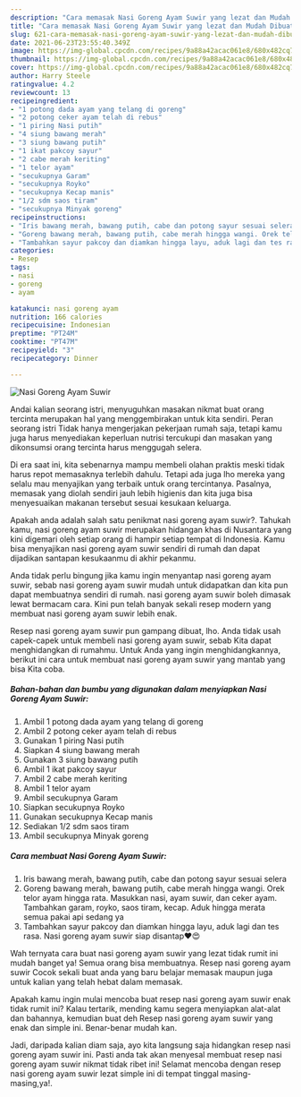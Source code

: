 ```yaml
---
description: "Cara memasak Nasi Goreng Ayam Suwir yang lezat dan Mudah Dibuat"
title: "Cara memasak Nasi Goreng Ayam Suwir yang lezat dan Mudah Dibuat"
slug: 621-cara-memasak-nasi-goreng-ayam-suwir-yang-lezat-dan-mudah-dibuat
date: 2021-06-23T23:55:40.349Z
image: https://img-global.cpcdn.com/recipes/9a88a42acac061e8/680x482cq70/nasi-goreng-ayam-suwir-foto-resep-utama.jpg
thumbnail: https://img-global.cpcdn.com/recipes/9a88a42acac061e8/680x482cq70/nasi-goreng-ayam-suwir-foto-resep-utama.jpg
cover: https://img-global.cpcdn.com/recipes/9a88a42acac061e8/680x482cq70/nasi-goreng-ayam-suwir-foto-resep-utama.jpg
author: Harry Steele
ratingvalue: 4.2
reviewcount: 13
recipeingredient:
- "1 potong dada ayam yang telang di goreng"
- "2 potong ceker ayam telah di rebus"
- "1 piring Nasi putih"
- "4 siung bawang merah"
- "3 siung bawang putih"
- "1 ikat pakcoy sayur"
- "2 cabe merah keriting"
- "1 telor ayam"
- "secukupnya Garam"
- "secukupnya Royko"
- "secukupnya Kecap manis"
- "1/2 sdm saos tiram"
- "secukupnya Minyak goreng"
recipeinstructions:
- "Iris bawang merah, bawang putih, cabe dan potong sayur sesuai selera"
- "Goreng bawang merah, bawang putih, cabe merah hingga wangi. Orek telor ayam hingga rata. Masukkan nasi, ayam suwir, dan ceker ayam. Tambahkan garam, royko, saos tiram, kecap. Aduk hingga merata semua pakai api sedang ya"
- "Tambahkan sayur pakcoy dan diamkan hingga layu, aduk lagi dan tes rasa. Nasi goreng ayam suwir siap disantap❤😍"
categories:
- Resep
tags:
- nasi
- goreng
- ayam

katakunci: nasi goreng ayam 
nutrition: 166 calories
recipecuisine: Indonesian
preptime: "PT24M"
cooktime: "PT47M"
recipeyield: "3"
recipecategory: Dinner

---
```



![Nasi Goreng Ayam Suwir](https://img-global.cpcdn.com/recipes/9a88a42acac061e8/680x482cq70/nasi-goreng-ayam-suwir-foto-resep-utama.jpg)

Andai kalian seorang istri, menyuguhkan masakan nikmat buat orang tercinta merupakan hal yang menggembirakan untuk kita sendiri. Peran seorang istri Tidak hanya mengerjakan pekerjaan rumah saja, tetapi kamu juga harus menyediakan keperluan nutrisi tercukupi dan masakan yang dikonsumsi orang tercinta harus menggugah selera.

Di era  saat ini, kita sebenarnya mampu membeli olahan praktis meski tidak harus repot memasaknya terlebih dahulu. Tetapi ada juga lho mereka yang selalu mau menyajikan yang terbaik untuk orang tercintanya. Pasalnya, memasak yang diolah sendiri jauh lebih higienis dan kita juga bisa menyesuaikan makanan tersebut sesuai kesukaan keluarga. 



Apakah anda adalah salah satu penikmat nasi goreng ayam suwir?. Tahukah kamu, nasi goreng ayam suwir merupakan hidangan khas di Nusantara yang kini digemari oleh setiap orang di hampir setiap tempat di Indonesia. Kamu bisa menyajikan nasi goreng ayam suwir sendiri di rumah dan dapat dijadikan santapan kesukaanmu di akhir pekanmu.

Anda tidak perlu bingung jika kamu ingin menyantap nasi goreng ayam suwir, sebab nasi goreng ayam suwir mudah untuk didapatkan dan kita pun dapat membuatnya sendiri di rumah. nasi goreng ayam suwir boleh dimasak lewat bermacam cara. Kini pun telah banyak sekali resep modern yang membuat nasi goreng ayam suwir lebih enak.

Resep nasi goreng ayam suwir pun gampang dibuat, lho. Anda tidak usah capek-capek untuk membeli nasi goreng ayam suwir, sebab Kita dapat menghidangkan di rumahmu. Untuk Anda yang ingin menghidangkannya, berikut ini cara untuk membuat nasi goreng ayam suwir yang mantab yang bisa Kita coba.

<!--inarticleads1-->

##### Bahan-bahan dan bumbu yang digunakan dalam menyiapkan Nasi Goreng Ayam Suwir:

1. Ambil 1 potong dada ayam yang telang di goreng
1. Ambil 2 potong ceker ayam telah di rebus
1. Gunakan 1 piring Nasi putih
1. Siapkan 4 siung bawang merah
1. Gunakan 3 siung bawang putih
1. Ambil 1 ikat pakcoy sayur
1. Ambil 2 cabe merah keriting
1. Ambil 1 telor ayam
1. Ambil secukupnya Garam
1. Siapkan secukupnya Royko
1. Gunakan secukupnya Kecap manis
1. Sediakan 1/2 sdm saos tiram
1. Ambil secukupnya Minyak goreng




<!--inarticleads2-->

##### Cara membuat Nasi Goreng Ayam Suwir:

1. Iris bawang merah, bawang putih, cabe dan potong sayur sesuai selera
1. Goreng bawang merah, bawang putih, cabe merah hingga wangi. Orek telor ayam hingga rata. Masukkan nasi, ayam suwir, dan ceker ayam. Tambahkan garam, royko, saos tiram, kecap. Aduk hingga merata semua pakai api sedang ya
1. Tambahkan sayur pakcoy dan diamkan hingga layu, aduk lagi dan tes rasa. Nasi goreng ayam suwir siap disantap❤😍




Wah ternyata cara buat nasi goreng ayam suwir yang lezat tidak rumit ini mudah banget ya! Semua orang bisa membuatnya. Resep nasi goreng ayam suwir Cocok sekali buat anda yang baru belajar memasak maupun juga untuk kalian yang telah hebat dalam memasak.

Apakah kamu ingin mulai mencoba buat resep nasi goreng ayam suwir enak tidak rumit ini? Kalau tertarik, mending kamu segera menyiapkan alat-alat dan bahannya, kemudian buat deh Resep nasi goreng ayam suwir yang enak dan simple ini. Benar-benar mudah kan. 

Jadi, daripada kalian diam saja, ayo kita langsung saja hidangkan resep nasi goreng ayam suwir ini. Pasti anda tak akan menyesal membuat resep nasi goreng ayam suwir nikmat tidak ribet ini! Selamat mencoba dengan resep nasi goreng ayam suwir lezat simple ini di tempat tinggal masing-masing,ya!.

